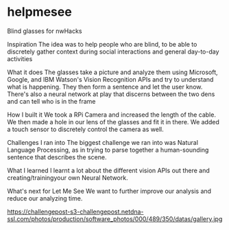 # helpmesee
Blind glasses for nwHacks

Inspiration
The idea was to help people who are blind, to be able to discretely gather context during social interactions and general day-to-day activities

What it does
The glasses take a picture and analyze them using Microsoft, Google, and IBM Watson's Vision Recognition APIs and try to understand what is happening. They then form a sentence and let the user know. There's also a neural network at play that discerns between the two dens and can tell who is in the frame

How I built it
We took a RPi Camera and increased the length of the cable. We then made a hole in our lens of the glasses and fit it in there. We added a touch sensor to discretely control the camera as well.

Challenges I ran into
The biggest challenge we ran into was Natural Language Processing, as in trying to parse together a human-sounding sentence that describes the scene.

What I learned
I learnt a lot about the different vision APIs out there and creating/trainingyour own Neural Network.

What's next for Let Me See
We want to further improve our analysis and reduce our analyzing time.

https://challengepost-s3-challengepost.netdna-ssl.com/photos/production/software_photos/000/489/350/datas/gallery.jpg
